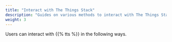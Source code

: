```yaml
---
title: "Interact with The Things Stack"
description: "Guides on various methods to interact with The Things Stack"
weight: 3
---
```


Users can interact with {{% tts %}} in the following ways.
